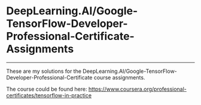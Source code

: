 #  DeepLearning.AI/Google-TensorFlow-Developer-Professional-Certificate-Assignments


---

These are my solutions for the DeepLearning.AI/Google-TensorFlow-Developer-Professional-Certificate course assignments.

The course could be found here: https://www.coursera.org/professional-certificates/tensorflow-in-practice